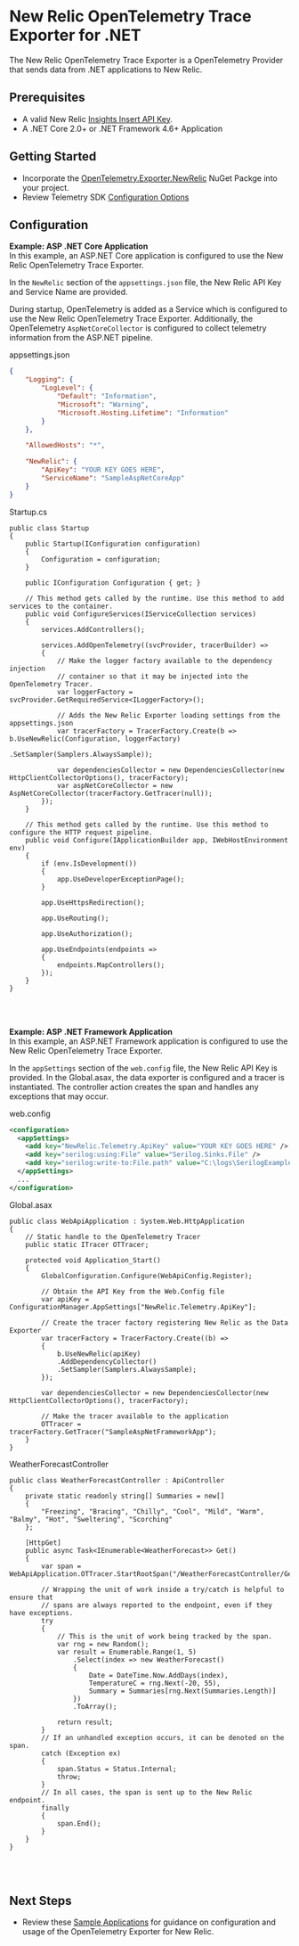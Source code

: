 # New Relic OpenTelemetry Trace Exporter for .NET

The New Relic OpenTelemetry Trace Exporter is a OpenTelemetry Provider that sends data from .NET applications to New Relic.



## Prerequisites
* A valid New Relic <a target="_blank" href="https://docs.newrelic.com/docs/insights/insights-data-sources/custom-data/introduction-event-api#register">Insights Insert API Key</a>.
* A .NET Core 2.0+ or .NET Framework 4.6+ Application

## Getting Started
* Incorporate the [OpenTelemetry.Exporter.NewRelic](https://www.nuget.org/packages/OpenTelemetry.Exporter.NewRelic) NuGet Packge into your project.
* Review Telemetry SDK [Configuration Options](../NewRelic.Telemetry/TelemetryConfiguration.md)


## Configuration



**Example: ASP .NET Core  Application** <br/>
In this example, an ASP.NET Core application is configured to use the New Relic OpenTelemetry Trace Exporter.

In the `NewRelic` section of the `appsettings.json` file, the New Relic API Key and Service Name are provided. 

During startup, OpenTelemetry is added as a Service which is configured to use the New Relic OpenTelemetry Trace Exporter.  Additionally, the OpenTelemetry `AspNetCoreCollector` is configured to collect telemetry information from the ASP.NET pipeline.

appsettings.json 
```JSON
{
	"Logging": {
		"LogLevel": {
			"Default": "Information",
			"Microsoft": "Warning",
			"Microsoft.Hosting.Lifetime": "Information"
		}
	},

	"AllowedHosts": "*",

	"NewRelic": {
		"ApiKey": "YOUR KEY GOES HERE",
		"ServiceName": "SampleAspNetCoreApp"
	}
}
```

Startup.cs <br/>
```CSharp
public class Startup
{
	public Startup(IConfiguration configuration)
	{
		Configuration = configuration;
	}

	public IConfiguration Configuration { get; }

	// This method gets called by the runtime. Use this method to add services to the container.
	public void ConfigureServices(IServiceCollection services)
	{
		services.AddControllers();

		services.AddOpenTelemetry((svcProvider, tracerBuilder) =>
		{
			// Make the logger factory available to the dependency injection
			// container so that it may be injected into the OpenTelemetry Tracer.
			var loggerFactory = svcProvider.GetRequiredService<ILoggerFactory>();

			// Adds the New Relic Exporter loading settings from the appsettings.json
			var tracerFactory = TracerFactory.Create(b => b.UseNewRelic(Configuration, loggerFactory)
												.SetSampler(Samplers.AlwaysSample));

			var dependenciesCollector = new DependenciesCollector(new HttpClientCollectorOptions(), tracerFactory);
			var aspNetCoreCollector = new AspNetCoreCollector(tracerFactory.GetTracer(null));
		});
	}

	// This method gets called by the runtime. Use this method to configure the HTTP request pipeline.
	public void Configure(IApplicationBuilder app, IWebHostEnvironment env)
	{
		if (env.IsDevelopment())
		{
			app.UseDeveloperExceptionPage();
		}

		app.UseHttpsRedirection();

		app.UseRouting();

		app.UseAuthorization();

		app.UseEndpoints(endpoints =>
		{
			endpoints.MapControllers();
		});
	}
}
```
<br/>
<br/>

**Example: ASP .NET Framework Application** <br/>
In this example, an ASP.NET Framework application is configured to use the New Relic OpenTelemetry Trace Exporter.

In the `appSettings` section of the `web.config` file, the New Relic API Key is provided.  In the Global.asax, the data exporter is configured and a tracer is instantiated.  The controller action creates the span and handles any exceptions that may occur.


web.config 
```XML
<configuration>
  <appSettings>
    <add key="NewRelic.Telemetry.ApiKey" value="YOUR KEY GOES HERE" />
    <add key="serilog:using:File" value="Serilog.Sinks.File" />
    <add key="serilog:write-to:File.path" value="C:\logs\SerilogExample.log.json" />
  </appSettings>
  ...
</configuration>
```

Global.asax
```CSharp
public class WebApiApplication : System.Web.HttpApplication
{
	// Static handle to the OpenTelemetry Tracer
	public static ITracer OTTracer;

	protected void Application_Start()
	{
		GlobalConfiguration.Configure(WebApiConfig.Register);

		// Obtain the API Key from the Web.Config file
		var apiKey = ConfigurationManager.AppSettings["NewRelic.Telemetry.ApiKey"];

		// Create the tracer factory registering New Relic as the Data Exporter
		var tracerFactory = TracerFactory.Create((b) =>
		{
			b.UseNewRelic(apiKey)
			.AddDependencyCollector()
			.SetSampler(Samplers.AlwaysSample);
		});

		var dependenciesCollector = new DependenciesCollector(new HttpClientCollectorOptions(), tracerFactory);

		// Make the tracer available to the application
		OTTracer = tracerFactory.GetTracer("SampleAspNetFrameworkApp");
	}
}
```

WeatherForecastController
```CSharp
public class WeatherForecastController : ApiController
{ 
	private static readonly string[] Summaries = new[]
	{
		"Freezing", "Bracing", "Chilly", "Cool", "Mild", "Warm", "Balmy", "Hot", "Sweltering", "Scorching"
	};

	[HttpGet]
	public async Task<IEnumerable<WeatherForecast>> Get()
	{
		var span = WebApiApplication.OTTracer.StartRootSpan("/WeatherForecastController/Get");

		// Wrapping the unit of work inside a try/catch is helpful to ensure that
		// spans are always reported to the endpoint, even if they have exceptions.
		try
		{
			// This is the unit of work being tracked by the span.
			var rng = new Random();
			var result = Enumerable.Range(1, 5)
				.Select(index => new WeatherForecast()
				{
					Date = DateTime.Now.AddDays(index),
					TemperatureC = rng.Next(-20, 55),
					Summary = Summaries[rng.Next(Summaries.Length)]
				})
				.ToArray();

			return result;
		}
		// If an unhandled exception occurs, it can be denoted on the span.
		catch (Exception ex)
		{
			span.Status = Status.Internal;
			throw;
		}
		// In all cases, the span is sent up to the New Relic endpoint.
		finally
		{
			span.End();
		}
	}
}
```
<br/>
<br/>

## Next Steps
* Review these [Sample Applications](https://github.com/newrelic/newrelic-telemetry-sdk-dotnet/tree/master/src/OpenTelemetry.Exporter.NewRelic.Samples) for guidance on configuration and usage of the OpenTelemetry Exporter for New Relic.
